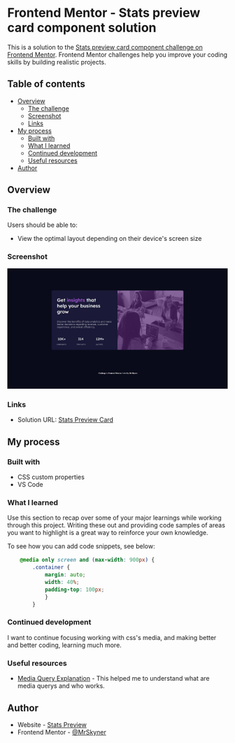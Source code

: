 # Frontend Mentor - Stats preview card component solution

This is a solution to the [Stats preview card component challenge on Frontend Mentor](https://www.frontendmentor.io/challenges/stats-preview-card-component-8JqbgoU62). Frontend Mentor challenges help you improve your coding skills by building realistic projects. 

## Table of contents

- [Overview](#overview)
  - [The challenge](#the-challenge)
  - [Screenshot](#screenshot)
  - [Links](#links)
- [My process](#my-process)
  - [Built with](#built-with)
  - [What I learned](#what-i-learned)
  - [Continued development](#continued-development)
  - [Useful resources](#useful-resources)
- [Author](#author)


## Overview

### The challenge

Users should be able to:

- View the optimal layout depending on their device's screen size

### Screenshot

![](./mysolution.jpg)

### Links

- Solution URL: [Stats Preview Card](https://stats-preview-card-mrskyner.vercel.app/)

## My process

### Built with

- CSS custom properties
- VS Code

### What I learned

Use this section to recap over some of your major learnings while working through this project. Writing these out and providing code samples of areas you want to highlight is a great way to reinforce your own knowledge.

To see how you can add code snippets, see below:

```css
    @media only screen and (max-width: 900px) {
        .container {
            margin: auto;
            width: 40%;
            padding-top: 100px;
            }
        }
```

### Continued development

I want to continue focusing working with css's media, and making better and better coding, learning much more.

### Useful resources

- [Media Query Explanation](https://www.browserstack.com/guide/what-are-css-and-media-query-breakpoints?fbclid=IwAR0er2LYQ2YObiOXZE5BcyDPeNeT__bJ6UXz2bDJ6XLin6RroFta8rFFSgo) - This helped me to understand what are media querys and who works.

## Author

- Website - [Stats Preview](https://stats-preview-card-mrskyner.vercel.app/)
- Frontend Mentor - [@MrSkyner](https://www.frontendmentor.io/profile/MrSkyner)

